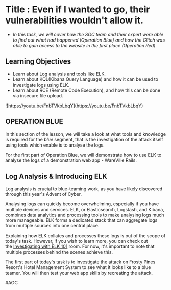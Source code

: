 # Title : Even if I wanted to go, their vulnerabilities wouldn't allow it.
- *In this task, we will cover how the SOC team and their expert were able to find out what had happened (Operation Blue) and how the Glitch was able to gain access to the website in the first place (Operation Red)*
## Learning Objectives
- Learn about Log analysis and tools like ELK.
- Learn about KQL(Kibana Query Language) and how it can be used to investigate logs using ELK.
- Learn about RCE (Remote Code Execution), and how this can be done via insecure file upload.

![https://youtu.be/FnbTVkbLbqY](https://youtu.be/FnbTVkbLbqY)
## OPERATION BLUE

In this section of the lesson, we will take a look at what tools and knowledge is required for the _blue_ segment, that is the investigation of the attack itself using tools which enable is to analyse the logs. 

For the first part of Operation Blue, we will demonstrate how to use ELK to analyse the logs of a demonstration web app - WareVille Rails.

## Log Analysis & Introducing ELK

Log analysis is crucial to blue-teaming work, as you have likely discovered through this year's Advent of Cyber.

Analysing logs can quickly become overwhelming, especially if you have multiple devices and services. ELK, or Elasticsearch, Logstash, and Kibana, combines data analytics and processing tools to make analysing logs much more manageable. ELK forms a dedicated stack that can aggregate logs from multiple sources into one central place.

Explaining how ELK collates and processes these logs is out of the scope of today's task. However, if you wish to learn more, you can check out the [Investigating with ELK 101](https://tryhackme.com/r/room/investigatingwithelk101) room. For now, it's important to note that multiple processes behind the scenes achieve this.

The first part of today's task is to investigate the attack on Frosty Pines Resort's Hotel Management System to see what it looks like to a blue teamer. You will then test your web app skills by recreating the attack.

#AOC 